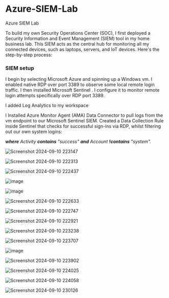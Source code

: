 # Azure-SIEM-Lab

Azure SIEM Lab


To build my own Security Operations Center (SOC), I first deployed a Security Information and Event Management (SIEM) tool in my home business lab. This SIEM acts as the central hub for monitoring all my connected devices, such as laptops, servers, and IoT devices. Here's the step-by-step process:
### SIEM setup
I begin by selecting Microsoft Azure and spinning up a Windows vm. I enabled native RDP over port 3389 to observe some local remote login traffic. I then installed Microsoft Sentinel . I configure it to monitor remote login attempts specifically over RDP port 3389.

I added Log Analytics to my workspace

I Installed Azure Monitor Agent (AMA) Data Connector to pull logs from the vm endpoint to our Microsoft Sentinel SIEM.
Created a Data Collection Rule inside Sentinel that checks for successful sign-ins via RDP, whilst filtering out our own system logins:

_**where** Activity **contains** "success" **and** Account **!contains** "system"._

![Screenshot 2024-09-10 223147](https://github.com/user-attachments/assets/3c3f7a55-0bc0-41ca-b631-fe3ccf1a0033)

![Screenshot 2024-09-10 222313](https://github.com/user-attachments/assets/3c4ee468-e911-45aa-acfc-f17f50c9374c)

![Screenshot 2024-09-10 222437](https://github.com/user-attachments/assets/2536ef4c-765a-42a1-948a-d8fbaa9979b0)

![image](https://github.com/user-attachments/assets/9d0d22a0-410c-4709-af62-67f83ff36def)

![image](https://github.com/user-attachments/assets/21f4fb6e-e5bf-49a8-a362-e0ff6b5dc378)

![Screenshot 2024-09-10 222633](https://github.com/user-attachments/assets/42e676a5-6524-4a35-bd51-ee5075e4251b)

![Screenshot 2024-09-10 222747](https://github.com/user-attachments/assets/1d26a8c4-3473-4b44-a38a-94a47c9758bc)

![Screenshot 2024-09-10 222921](https://github.com/user-attachments/assets/685d5760-caf2-49d4-adc6-74666e27413d)

![Screenshot 2024-09-10 223238](https://github.com/user-attachments/assets/322e4663-4d47-4612-a7ab-c28a62d1d679)

![Screenshot 2024-09-10 223707](https://github.com/user-attachments/assets/74752d4f-1c9c-45bb-8634-18d3739b1495)

![image](https://github.com/user-attachments/assets/8e091e87-ed3f-4946-910e-5e25974e3fa7)

![Screenshot 2024-09-10 223902](https://github.com/user-attachments/assets/12302ef6-71b3-4926-96bd-500e655f0af5)

![Screenshot 2024-09-10 224025](https://github.com/user-attachments/assets/ac68ed35-82cc-475a-b166-d67bb98b7c2b)

![Screenshot 2024-09-10 224058](https://github.com/user-attachments/assets/bc30b90a-fc7d-4ad7-bbc6-55c5535dc43e)


![Screenshot 2024-09-10 230126](https://github.com/user-attachments/assets/2866d640-8403-45a7-b5e6-c6ea66fede05)




















